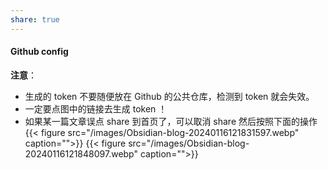 ```yaml
---
share: true
---
```



#### Github config  

  
**注意**：
- 生成的 token 不要随便放在 Github 的公共仓库，检测到 token 就会失效。  
- 一定要点图中的链接去生成 token ！
- 如果某一篇文章误点 share 到首页了，可以取消 share 然后按照下面的操作 {{< figure src="/images/Obsidian-blog-20240116121831597.webp" caption="">}} {{< figure src="/images/Obsidian-blog-20240116121848097.webp" caption="">}}